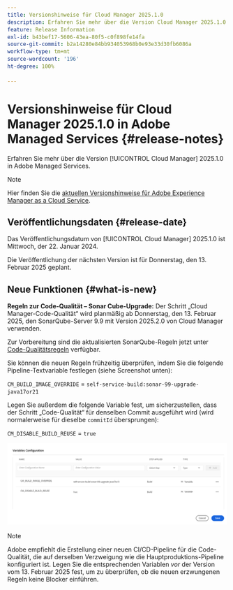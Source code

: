 ```yaml
---
title: Versionshinweise für Cloud Manager 2025.1.0
description: Erfahren Sie mehr über die Version Cloud Manager 2025.1.0 in Adobe Managed Services.
feature: Release Information
exl-id: b43bef17-5606-43ea-80f5-c0f898fe14fa
source-git-commit: b2a14280e84bb934053968b0e93e33d30fb6086a
workflow-type: tm+mt
source-wordcount: '196'
ht-degree: 100%

---
```


# Versionshinweise für Cloud Manager 2025.1.0 in Adobe Managed Services {#release-notes}

<!-- RELEASE WIKI  https://wiki.corp.adobe.com/display/DMSArchitecture/Cloud+Manager+2024.12.0+Release -->

Erfahren Sie mehr über die Version [!UICONTROL Cloud Manager] 2025.1.0 in Adobe Managed Services.

>[!NOTE]
>
>Hier finden Sie die [aktuellen Versionshinweise für Adobe Experience Manager as a Cloud Service](https://experienceleague.adobe.com/de/docs/experience-manager-cloud-service/content/release-notes/home).

## Veröffentlichungsdaten {#release-date}

<!-- SAVE FOR FUTURE POSSIBLE USE No notable bugs or features for the September release of Cloud Manager. -->

Das Veröffentlichungsdatum von [!UICONTROL Cloud Manager] 2025.1.0 ist Mittwoch, der 22. Januar 2024.

Die Veröffentlichung der nächsten Version ist für Donnerstag, den 13. Februar 2025 geplant.

## Neue Funktionen {#what-is-new}

**Regeln zur Code-Qualität – Sonar Cube-Upgrade:** Der Schritt „Cloud Manager-Code-Qualität“ wird planmäßig ab Donnerstag, den 13. Februar 2025, den SonarQube-Server 9.9 mit Version 2025.2.0 von Cloud Manager verwenden.

Zur Vorbereitung sind die aktualisierten SonarQube-Regeln jetzt unter [Code-Qualitätsregeln](/help/using/code-quality-testing.md#code-quality-testing-step) verfügbar.

Sie können die neuen Regeln frühzeitig überprüfen, indem Sie die folgende Pipeline-Textvariable festlegen (siehe Screenshot unten):

`CM_BUILD_IMAGE_OVERRIDE` = `self-service-build:sonar-99-upgrade-java17or21`

Legen Sie außerdem die folgende Variable fest, um sicherzustellen, dass der Schritt „Code-Qualität“ für denselben Commit ausgeführt wird (wird normalerweise für dieselbe `commitId` übersprungen):

`CM_DISABLE_BUILD_REUSE` = `true`

![Seite mit der Variablenkonfiguration](/help/release-notes/assets/variables-config.png)

>[!NOTE]
>
>Adobe empfiehlt die Erstellung einer neuen CI/CD-Pipeline für die Code-Qualität, die auf derselben Verzweigung wie die Hauptproduktions-Pipeline konfiguriert ist. Legen Sie die entsprechenden Variablen *vor* der Version vom 13. Februar 2025 fest, um zu überprüfen, ob die neuen erzwungenen Regeln keine Blocker einführen.

<!-- ## Private beta program {#private-beta-program}

Be a part of Cloud Manager's private beta program and have a chance to test upcoming features. -->


<!-- ## Bug fixes {#bug-fixes}

* A

Known Issues {#known-issues}

* A -->

